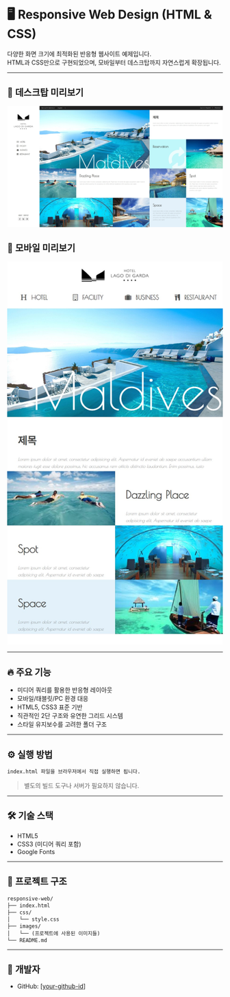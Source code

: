 # 🖥️ Responsive Web Design (HTML & CSS)

다양한 화면 크기에 최적화된 반응형 웹사이트 예제입니다.  
HTML과 CSS만으로 구현되었으며, 모바일부터 데스크탑까지 자연스럽게 확장됩니다.

---

## 📸 데스크탑 미리보기

![데스크탑 미리보기](./images/desktop-preview.JPG)

## 📸 모바일 미리보기

![모바일 미리보기](./images/mobile-preview.JPG)

---

## 🔥 주요 기능

- 미디어 쿼리를 활용한 반응형 레이아웃
- 모바일/태블릿/PC 환경 대응
- HTML5, CSS3 표준 기반
- 직관적인 2단 구조와 유연한 그리드 시스템
- 스타일 유지보수를 고려한 폴더 구조

---

## ⚙️ 실행 방법

```bash
index.html 파일을 브라우저에서 직접 실행하면 됩니다.
```

> 별도의 빌드 도구나 서버가 필요하지 않습니다.

---

## 🛠 기술 스택

- HTML5
- CSS3 (미디어 쿼리 포함)
- Google Fonts

---

## 📁 프로젝트 구조

```
responsive-web/
├── index.html
├── css/
│   └── style.css
├── images/
│   └── (프로젝트에 사용된 이미지들)
└── README.md
```

---

## 👤 개발자

- GitHub: [[your-github-id](https://github.com/noooopa)]
